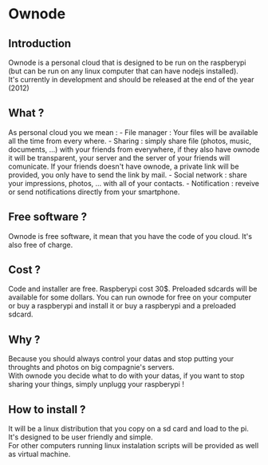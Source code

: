 <h1>Ownode</h1>

<h2>Introduction</h2>
Ownode is a personal cloud that is designed to be run on the raspberypi (but can be run on any linux computer that can have nodejs installed).
<br />
It's currently in development and should be released at the end of the year (2012)

<h2>What ?</h2>
As personal cloud you we mean :
- File manager : Your files will be available all the time from every where.
- Sharing : simply share file (photos, music, documents, ...) with your friends from everywhere, if they also have ownode it will be transparent, your server and the server of your friends will comunicate. If your friends doesn't have ownode, a private link will be provided, you only have to send the link by mail.
- Social network : share your impressions, photos, ... with all of your contacts.
- Notification : reveive or send notifications directly from your smartphone.

<h2>Free software ?</h2>
Ownode is free software, it mean that you have the code of you cloud. It's also free of charge.

<h2>Cost ?</h2>
Code and installer are free.
Raspberypi cost 30$.
Preloaded sdcards will be available for some dollars.
You can run ownode for free on your computer or buy a raspberypi and install it or buy a raspberypi and a preloaded sdcard.

<h2>Why ?</h2>
Because you should always control your datas and stop putting your throughts and photos on big compagnie's servers.<br/>
With ownode you decide what to do with your datas, if you want to stop sharing your things, simply unplugg your raspberypi !

<h2>How to install ?</h2>
It will be a linux distribution that you copy on a sd card and load to the pi.<br />
It's designed to be user friendly and simple.<br />
For other computers running linux instalation scripts will be provided as well as virtual machine.


